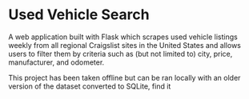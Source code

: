# Used Vehicle Search

A web application built with Flask which scrapes used vehicle listings weekly from all regional Craigslist sites in the United States and allows users to filter them by criteria such as (but not limited to) city, price, manufacturer, and odometer.

This project has been taken offline but can be ran locally with an older version of the dataset converted to SQLite, find it 

